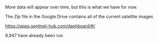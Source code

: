 More data will appear over time, but this is what we have for now.

The Zip file in the Google Drive contains all of the current satellite images

https://apps.sentinel-hub.com/dashboard/#/

9,947 have already been run

